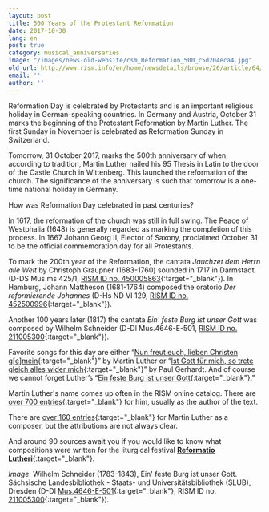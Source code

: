 ```yaml
---
layout: post
title: 500 Years of the Protestant Reformation
date: 2017-10-30
lang: en
post: true
category: musical_anniversaries
image: "/images/news-old-website/csm_Reformation_500_c5d204eca4.jpg"
old_url: http://www.rism.info/en/home/newsdetails/browse/26/article/64/500-years-of-the-protestant-reformation.html
email: ''
author: ''
---
```


Reformation Day is celebrated by Protestants and is an important religious holiday in German-speaking countries. In Germany and Austria, October 31 marks the beginning of the Protestant Reformation by Martin Luther. The first Sunday in November is celebrated as Reformation Sunday in Switzerland.

Tomorrow, 31 October 2017, marks the 500th anniversary of when, according to tradition, Martin Luther nailed his 95 Thesis in Latin to the door of the Castle Church in Wittenberg. This launched the reformation of the church. The significance of the anniversary is such that tomorrow is a one-time national holiday in Germany.

How was Reformation Day celebrated in past centuries?

In 1617, the reformation of the church was still in full swing. The Peace of Westphalia (1648) is generally regarded as marking the completion of this process. In 1667 Johann Georg II, Elector of Saxony, proclaimed October 31 to be the official commemoration day for all Protestants.

To mark the 200th year of the Reformation, the cantata _Jauchzet dem Herrn alle Welt_ by Christoph Graupner (1683-1760) sounded in 1717 in Darmstadt (D-DS Mus.ms 425/1, [RISM ID no. 450005863](https://opac.rism.info/search?id=450005863&Language=en){:target="_blank"}). In Hamburg, Johann Mattheson (1681-1764) composed the oratorio _Der reformierende Johannes_ (D-Hs ND VI 129, [RISM ID no. 452500996](https://opac.rism.info/search?id=452500996&Language=en){:target="_blank"}).

Another 100 years later (1817) the cantata _Ein' feste Burg ist unser Gott_ was composed by Wilhelm Schneider (D-Dl Mus.4646-E-501, [RISM ID no. 211005300](https://opac.rism.info/search?id=211005300&Language=en){:target="_blank"}).

Favorite songs for this day are either “[Nun freut euch, lieben Christen g[e]mein](https://opac.rism.info/search?View=rism&q=Nun+freut+euch+lieben+christen&Language=en){:target="_blank"}” by Martin Luther or “[Ist Gott für mich, so trete gleich alles wider mich](https://opac.rism.info/search?View=rism&q=Ist+Gott+f%C3%BCr+mich+so+trete&Language=en){:target="_blank"}” by Paul Gerhardt. And of course we cannot forget Luther’s “[Ein feste Burg ist unser Gott](https://opac.rism.info/search?View=rism&q=Ein+feste+Burg+ist+unser+Gott&Language=en){:target="_blank"}.”

Martin Luther's name comes up often in the RISM online catalog. There are [over 700 entries](https://opac.rism.info/search?View=rism&q=118575449&Language=en){:target="_blank"} for him, usually as the author of the text.

There are [over 160 entries](https://opac.rism.info/search?View=rism&author=Luther+Martin&Language=en){:target="_blank"} for Martin Luther as a composer, but the attributions are not always clear.

And around 90 sources await you if you would like to know what compositions were written for the liturgical festival [**Reformatio Lutheri**](https://opac.rism.info/search?View=rism&q=Reformatio+Lutheri&Language=en){:target="_blank"}.

_Image_: Wilhelm Schneider (1783-1843), Ein' feste Burg ist unser Gott. Sächsische Landesbibliothek - Staats- und Universitätsbibliothek (SLUB), Dresden (D-Dl [Mus.4646-E-501](http://digital.slub-dresden.de/id454508255){:target="_blank"}, RISM ID no. [211005300](https://opac.rism.info/search?id=211005300&Language=en){:target="_blank"}).
